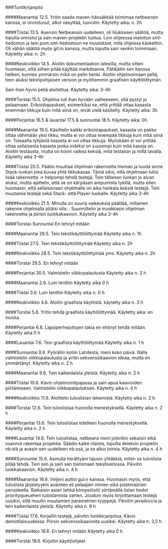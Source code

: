 ###Tuntikirjanpito

####Maanantai 12.5.
Yritin saada maven-hässäkkää toimimaa netbeansin kanssa, ei onnistunut, alkoi väsyttää, luovutin.
Käytetty aika: n. 2h

####Tiistai 13.5.
Asensin Netbeansin uudelleen, oli hiukkasen säätöä, mutta lopulta onnistui ja sain maven-projektin luotua. Loin ohjeessa mainitun xml-tiedoston ja tein pom.xml-tiedostoon ne muutokset, mitä ohjeissa käskettiin. Oli vähän säätöä myös git:in kanssa, mutta lopulta sain senkin toimimaan. 
Käytetty aika: n. 2h

####Keskiviikko 14.5.
Aloitin dokumentaation latexilla, mutta sitten huomasin, että siihen pitää käyttää markdownia. Pähkäilin sen kanssa hetken, kunnes ymmärsin mikä on pelin henki. 
Aloitin ohjelmoimaan peliä, teen aluksi tekstipohjaisen version ja myöhemmin graafisen käyttöliittymän. 

Sain ihan hyvin peliä aloitettua.
Käytetty aika: 3-4h

####Torstai 15.5.
Ohjelma tuli ihan hyvään vaiheeseen, sitä pystyi jo pelaamaan. Erikoistapaukset, esimerkiksi se, että yrittää ottaa kasasta enemmän tikkuja kuin mitä siinä on, eivät vielä käsitelty.
Käytetty aika: 3h

####Perjantai 16.5 & lauantai 17.5 & sunnuntai 18.5.
Käytetty aika: 0h

####Maanantai 19.5.
Käsittelin kaikki erikoistapaukset, kasasta on pakko ottaa vähintään yksi tikku, mutta ei voi ottaa enempää tikkuja kuin mitä siinä on. Toisaalta tyhjästä kasasta ei voi ottaa tikkuja. Myöskään ei voi yrittää ottaa sellaisesta kasasta jonka indeksi on suurempi kuin mitä kasoja on.
Aloitin testausta, mutta on kovin vaikea keksiä, mitä testaisin ja millä tavalla. 
Käytetty aika 3-4h


####Tiistai 20.5.
Päätin muuttaa ohjelman rakennetta hieman ja luoda sinne Stack-luokan joka kuvaa yhtä tikkukasaa. Tämä siksi, että ohjelmaan tulisi lisää rakennetta -> helpompi tehdä testejä. Tein tällaisen luokan jo aivan aluksi, mutta ajattelin, että se on kärpäsen ampumista tykillä, mutta eilen huomasin, että sellaisenaan ohjelmalle on aika hankala keksiä testejä.
Tein muutamia testejä sekä Stack- että Player-luokalle. 
Käytetty aika 3-4h

####Keskiviikko 21.5.
Minulla on suuria vaikeuksia päättää, millainen rakenne ohjelmalla pitäisi olla...
Suunnittelin ja muokkasin ohjelman rakennetta ja piirsin luokkakaavion.
Käytetty aika 3-4h

####Torstai-Sunnuntai
En tehnyt mitään

####Maanantai 26.5.
Tein tekstikäyttöliittymää
Käytetty aika n. 1h

####Tiistai 27.5.
Tein tekstikäyttöliittymää
Käytetty aika n. 2h

####Keskiviikko 28.5.
Tein tekstikäyttöliittymää yms.
Käytetty aika n. 2h

####Torstai 29.5.
En tehnyt mitään

####Perjantai 30.5.
Valmistelin viikkopalautusta 
Käytetty aika n. 2 h

####Maanantai 2.6.
Luin tenttiin
Käytetty aika 0 h

####Tiistai 3.6.
Luin tenttiin
Käytetty aika n. 0 h

####Keskiviikko 4.6.
Aloitin graafista käyttistä.
käytetty aika n. 3 h

####Torstai 5.6.
Yritin tehdä graafista käyttöliittymää.
Käytetty aika: en muista


####Perjantai 6.6.
Lapsiperhejuttujen takia en ehtinyt tehdä mitään.
Käytetty aika 0 h


####Lauantai 7.6.
Tein graafista käyttöliittymää 
Käytetty aika n. 1 h

####Sunnuntai 8.6.
Pyöräilin kotiin Lahdesta, meni koko päivä.
Illalla valmistelin viikkopalautusta ja yritin sekvenssikaavion ideaa, mutta en ymmärtänyt.
Käytetty aika n. 2 h

####Maanantai 9.6.
Tein kaikenlaista yleistä.
Käytetty aika n. 2 h

####Tiistai 10.6.
Kävin ohjelmointipajassa ja sain apua kaavioiden piirtämiseen.
Valmistelin viikkopalautuksen.
Käytetty aika n. 4 h

####Keskiviikko 11.6.
Aloittelin tuloslistan tekemistä.
Käytetty aika n. 2 h

####Torstai 12.6.
Tein tuloslistaa huonolla menestyksellä.
Käytetty aika n. 2 h

####Perjantai 13.6.
Tein tuloslistaa edelleen huonolla menestyksellä.
Käytetty aika n. 2 h

####Lauantai 14.6.
Tein tuloslistaa, netbeans meni jotenkin sekaisin eikä osannut rakentaa projektia. Säädin kaike
nlaista, lopulta deletoin projektin nb:stä ja avasin sen uudelleen nb:ssä, ja se alkoi toimia.
Käytetty aika n. 4 h

####Sunnuntai 15.6.
Aamulla herättyäni tajusin yhtäkkiä, miten se tuloslista pitää tehdä. Tein sen ja sain sen toimimaan tekstiveriossa. Päivitin luokkakaavion.
Käytetty aika n. 4 h


####Maanantai 16.6.
Veljeni auttoi gui:n kanssa. Huomasin myös, että tuloslista järjestyykin avainten eli pelaajien nimien eikä pistemäärien perusteella. Ratkaisin asian (ehkä kömpelösti) siirtämällä listan tiedot priorityqueuehen tulostamista varten. 
Jouduin myös kirjoittamaan testejä uusiksi, sillä muutin muutamien parametrien tyyppejä. Päivitin javadoccia ja tein kaikenlaista yleistä.
Käytetty aika n. 6 h

####Tiistai 17.6.
Korjailin testejä, päivitin tuntikirjanpitoa. Kävin demotilaisuudessa. Piirsin sekvenssikaavioita uusiksi.
Käytetty aika n. 3,5 h

####Keskiviikko 18.6.
En tehnyt mitään
Käytetty aika 0 h

####Torstai 19.6.
Kirjoitin käyttöohjeet